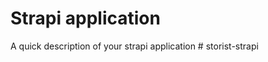 # Strapi application

A quick description of your strapi application
#   s t o r i s t - s t r a p i  
 